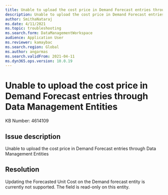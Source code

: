 ```yaml
---
title: Unable to upload the cost price in Demand Forecast entries through Data Management Entities
description: Unable to upload the cost price in Demand Forecast entries through Data Management Entities
author: SmithaNataraj
ms.date: 4/11/2021
ms.topic: troubleshooting
ms.search.form: DataManagementWorkspace
audience: Application User
ms.reviewer: kamaybac
ms.search.region: Global
ms.author: angarmas
ms.search.validFrom: 2021-04-11
ms.dyn365.ops.version: 10.0.19
---
```


# Unable to upload the cost price in Demand Forecast entries through Data Management Entities

KB Number: 4614109

## Issue description

Unable to upload the cost price in Demand Forecast entries through Data Management Entities

## Resolution

Updating the Forecasted Unit Cost on the Demand forecast entity is currently not supported. The field is read-only on this entity.
